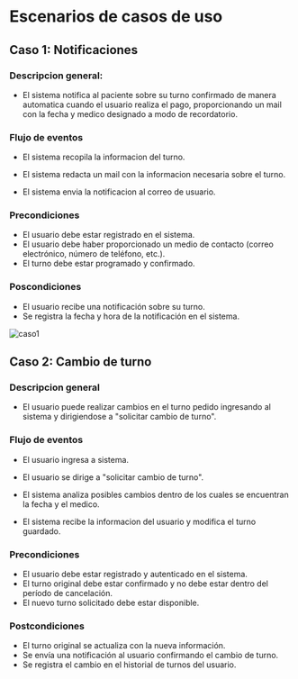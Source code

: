 # Escenarios de casos de uso

## Caso 1: Notificaciones

### Descripcion general:
 - El sistema notifica al paciente sobre su turno confirmado de manera automatica cuando el usuario realiza el pago, proporcionando un mail con la fecha y medico designado a modo de recordatorio.

### Flujo de eventos
 - El sistema recopila la informacion del turno.

 - El sistema redacta un mail con la informacion necesaria sobre el turno.

 - El sistema envia la notificacion al correo de usuario.

### Precondiciones

 - El usuario debe estar registrado en el sistema.
 - El usuario debe haber proporcionado un medio de contacto (correo electrónico, número de teléfono, etc.).
 - El turno debe estar programado y confirmado.

### Poscondiciones 

 - El usuario recibe una notificación sobre su turno.
 - Se registra la fecha y hora de la notificación en el sistema.


![caso1](https://github.com/user-attachments/assets/d3624156-684d-484a-88e5-fea32b4a066f)



## Caso 2: Cambio de turno

### Descripcion general

 - El usuario puede realizar cambios en el turno pedido ingresando al sistema y dirigiendose a "solicitar cambio de turno".

### Flujo de eventos

 - El usuario ingresa a sistema.

 - El usuario se dirige a "solicitar cambio de turno".

 - El sistema analiza posibles cambios dentro de los cuales se encuentran la fecha y el medico.

 - El sistema recibe la informacion del usuario y modifica el turno guardado.

### Precondiciones

 - El usuario debe estar registrado y autenticado en el sistema.
 - El turno original debe estar confirmado y no debe estar dentro del período de cancelación.
 - El nuevo turno solicitado debe estar disponible.

### Postcondiciones

 - El turno original se actualiza con la nueva información.
 - Se envía una notificación al usuario confirmando el cambio de turno.
 - Se registra el cambio en el historial de turnos del usuario.






